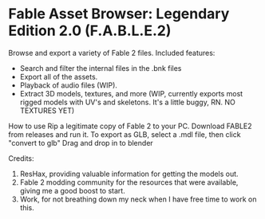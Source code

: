 # Fable Asset Browser: Legendary Edition 2.0 (F.A.B.L.E.2)

Browse and export a variety of Fable 2 files. Included features:

- Search and filter the internal files in the .bnk files
- Export all of the assets.
- Playback of audio files (WIP).
- Extract 3D models, textures, and more (WIP, currently exports most rigged models with UV's and skeletons. It's a little buggy, RN. NO TEXTURES YET)

  
How to use
Rip a legitimate copy of Fable 2 to your PC.
Download FABLE2 from releases and run it.
To export as GLB, select a .mdl file, then click "convert to glb"
Drag and drop in to blender

Credits:
1. ResHax, providing valuable information for getting the models out.
2. Fable 2 modding community for the resources that were available, giving me a good boost to start.
3. Work, for not breathing down my neck when I have free time to work on this.
